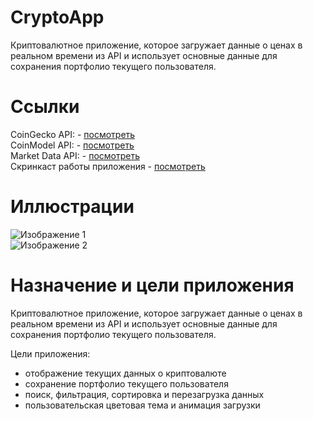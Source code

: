 # CryptoApp
Криптовалютное приложение, которое загружает данные о ценах в реальном времени из API и использует основные данные для сохранения портфолио текущего пользователя.

# Ссылки

CoinGecko API: - [посмотреть](https://www.coingecko.com/en/api)     
CoinModel API: - [посмотреть](https://api.coingecko.com/api/v3/coins/markets?vs_currency=usd&order=market_cap_desc&per_page=10&page=1&sparkline=true&price_change_percentage=24h)   
Market Data API: - [посмотреть](https://api.coingecko.com/api/v3/global)      
Скринкаст работы приложения - [посмотреть](https://disk.yandex.ru/i/rE1xgW96hneByw)    

# Иллюстрации
![Изображение 1](nft1.png)  
![Изображение 2](nft2.png)  

# Назначение и цели приложения

Криптовалютное приложение, которое загружает данные о ценах в реальном времени из API и использует основные данные для сохранения портфолио текущего пользователя. 

Цели приложения:

- отображение текущих данных о криптовалюте
- сохранение портфолио текущего пользователя
- поиск, фильтрация, сортировка и перезагрузка данных
- пользовательская цветовая тема и анимация загрузки
